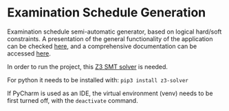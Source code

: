 # Examination Schedule Generation
Examination schedule semi-automatic generator, based on logical hard/soft constraints. A presentation of the general functionality of the application can be checked [here](https://github.com/TunsAdrian/Examination-Schedule-Generation/blob/master/documentation/Presentation.pdf), and a comprehensive documentation can be accessed [here](https://github.com/TunsAdrian/Examination-Schedule-Generation/blob/master/documentation/Documentation.pdf).

In order to run the project, this [Z3 SMT solver](https://github.com/Z3Prover/z3) is needed.

For python it needs to be installed with: `pip3 install z3-solver`

If PyCharm is used as an IDE, the virtual environment (venv) needs to be first turned off, with the `deactivate` command.
